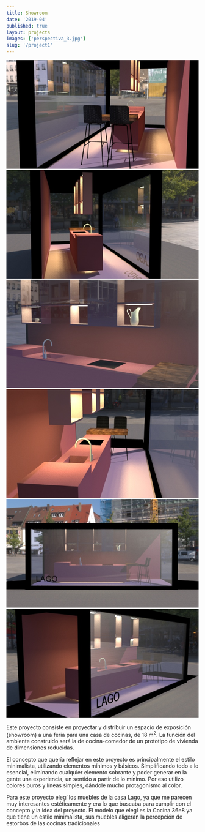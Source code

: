 ```yaml
---
title: Showroom
date: '2019-04'
published: true
layout: projects
images: ['perspectiva_3.jpg']
slug: '/project1'
---
```

<div class="gallery">
    <div class="row justify-content-center gallery__row">
        <div class="col-md-5 gallery__row__column">
          <img alt="01" src="../images/project1/interior_derecho.jpg" />
        </div>
        <div class="col-md-5 gallery__row__column">
          <img alt="01" src="../images/project1/interior_izquierdo.jpg" />
        </div>
    </div>
    <div class="row justify-content-center gallery__row">
        <div class="col-md-5 gallery__row__column">
          <img alt="01" src="../images/project1/vista_interior_2.jpg" />
        </div>
        <div class="col-md-5 gallery__row__column">
          <img alt="01" src="../images/project1/vista_interior.jpg" />
        </div>
    </div>
    <div class="row justify-content-center gallery__row">
        <div class="col-md-5 gallery__row__column">
          <img alt="01" src="../images/project1/vista_frontal_2.jpg" />
        </div>
        <div class="col-md-5 gallery__row__column">
          <img alt="01" src="../images/project1/vista_perspectiva.jpg" />
        </div>
    </div>
</div>

Este proyecto consiste en proyectar y distribuir un espacio de exposición (showroom) a una feria para una casa de cocinas, de 18 m<sup>2</sup>. La función del ambiente construido será la de cocina-comedor de un prototipo  de vivienda de dimensiones reducidas.

El concepto que quería reflejar en este proyecto es principalmente el estilo minimalista, utilizando elementos mínimos y básicos. Simplificando todo a lo esencial,  eliminando cualquier elemento sobrante y poder generar en la gente una experiencia, un sentido a partir de lo mínimo. Por eso utilizo colores puros y líneas simples, dándole mucho protagonismo  al color.

Para este proyecto elegí los muebles de la casa Lago, ya que me parecen muy interesantes estéticamente y era lo que buscaba para cumplir con el concepto y la idea del proyecto.
El modelo que elegí  es la Cocina 36e8 ya que tiene un estilo minimalista, sus muebles aligeran la percepción de estorbos de las cocinas tradicionales
